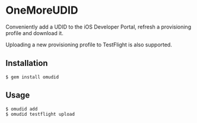 OneMoreUDID
===========

Conveniently add a UDID to the iOS Developer Portal, refresh a provisioning profile and download it.

Uploading a new provisioning profile to TestFlight is also supported.

Installation
-
```
$ gem install omudid
```

Usage
-
```
$ omudid add
$ omudid testflight upload
```